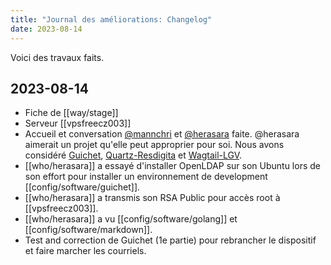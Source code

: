 ```yaml
---
title: "Journal des améliorations: Changelog"
date: 2023-08-14
---
```


Voici des travaux faits.

## 2023-08-14

- Fiche de [[way/stage]]
- Serveur [[vpsfreecz003]]
- Accueil et conversation [@mannchri](who/mannchri) et [@herasara](who/herasara) faite. @herasara aimerait un projet qu'elle peut approprier pour soi. Nous avons considéré [Guichet](config/software/guichet), [Quartz-Resdigita](config/software/quartz) et [Wagtail-LGV](config/software/wagtaillgv). 
- [[who/herasara]] a essayé d'installer OpenLDAP sur son Ubuntu lors de son effort pour installer un environnement de development [[config/software/guichet]].
- [[who/herasara]] a transmis son RSA Public pour accès root à [[vpsfreecz003]].
- [[who/herasara]] a vu [[config/software/golang]] et [[config/software/markdown]].
- Test and correction de Guichet (1e partie) pour rebrancher le dispositif et faire marcher les courriels.